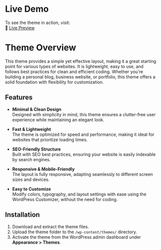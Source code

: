 # Live Demo  

To see the theme in action, visit:  
🔗 [Live Preview](https://delphini.je-hosting.co.uk/)  

# Theme Overview

This theme provides a simple yet effective layout, making it a great starting point for various types of websites. It is lightweight, easy to use, and follows best practices for clean and efficient coding. Whether you're building a personal blog, business website, or portfolio, this theme offers a solid foundation with flexibility for customization.

## Features

- **Minimal & Clean Design**  
  Designed with simplicity in mind, this theme ensures a clutter-free user experience while maintaining an elegant look.  

- **Fast & Lightweight**  
  The theme is optimized for speed and performance, making it ideal for websites that prioritize loading times.  

- **SEO-Friendly Structure**  
  Built with SEO best practices, ensuring your website is easily indexable by search engines.  

- **Responsive & Mobile-Friendly**  
  The layout is fully responsive, adapting seamlessly to different screen sizes and devices.  

- **Easy to Customize**  
  Modify colors, typography, and layout settings with ease using the WordPress Customizer, without the need for coding.  

## Installation

1. Download and extract the theme files.  
2. Upload the theme folder to the `/wp-content/themes/` directory.  
3. Activate the theme from the WordPress admin dashboard under **Appearance > Themes**.
